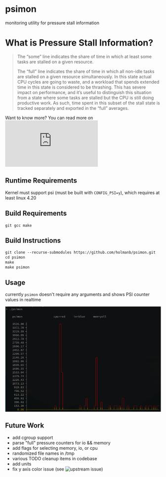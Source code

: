 # psimon

monitoring utility for pressure stall information

# What is Pressure Stall Information?

> The “some” line indicates the share of time in which at least some tasks are stalled on a given resource.
>
> The “full” line indicates the share of time in which all non-idle tasks are stalled on a given resource simultaneously. In this state actual CPU cycles are going to waste, and a workload that spends extended time in this state is considered to be thrashing. This has severe impact on performance, and it’s useful to distinguish this situation from a state where some tasks are stalled but the CPU is still doing productive work. As such, time spent in this subset of the stall state is tracked separately and exported in the “full” averages.

Want to know more? You can read more on ![kernel.org](https://www.kernel.org/doc/html/latest/accounting/psi.html)


## Runtime Requirements

Kernel must support psi (must be built with `CONFIG_PSI=y`), which requires at least linux 4.20

## Build Requirements
```
git gcc make
```


## Build Instructions

```
git clone --recurse-submodules https://github.com/holmanb/psimon.git
cd psimon
make
make psimon
```

## Usage
currently `psimon` doesn't require any arguments and shows PSI counter values in realtime

![](docs/psimon_sample.png)


## Future Work
- add cgroup support
- parse "full" pressure counters for io && memory
- add flags for selecting memory, io, or cpu
- randomized file names in /tmp
- various TODO cleanup items in codebase
- add units
- fix y axis color issue (see ![upstream issue](https://github.com/annacrombie/plot/issues/3))
